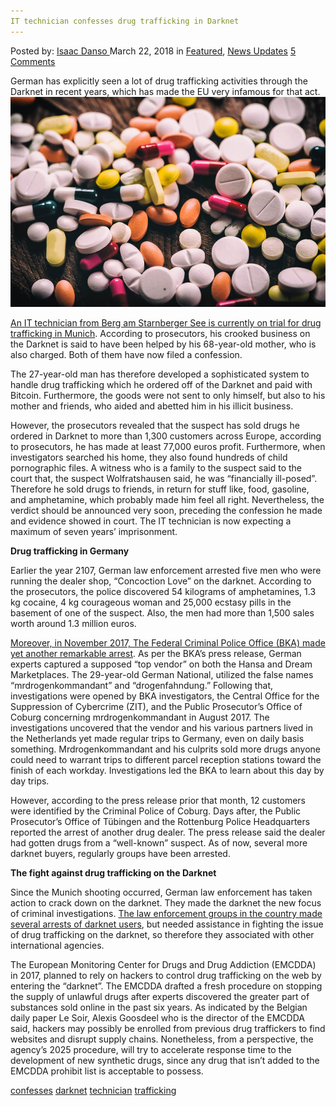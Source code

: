 ```yaml
---
IT technician confesses drug trafficking in Darknet
---
```

<article class="post-listing post-25142 post type-post status-publish format-standard has-post-thumbnail hentry 
 tag-confesses tag-darknet tag-technician tag-trafficking">
<div class="post-inner">
<span>Posted by: <a href="https://www.deepdotweb.com/author/isaacddanso/" title="">Isaac Danso </a></span>
<span>March 22, 2018</span>
<span>in <a href="https://www.deepdotweb.com/category/deepdot-news/" rel="category tag">Featured</a>, <a href="https://www.deepdotweb.com/category/news-updates/" rel="category tag">News Updates</a></span>
<span><a href="https://www.deepdotweb.com/2018/03/22/technician-confesses-drug-trafficking-darknet/#comments">5 Comments</a></span>


<p>German has explicitly seen a lot of drug trafficking activities through the Darknet in recent years, which has made the EU very infamous for that act.<img class="wp-image-25147 aligncenter" src="/imgs/2018/03/c-users-calebo-desktop-illegal-drugs-pills-jpg.jpeg" alt="C:\Users\CALEBO&#96;\Desktop\illegal-drugs-pills.jpg" /></p>
<p><a href="https://www.br.de/nachrichten/oberbayern/inhalt/it-techniker-gesteht-drogengeschaefte-im-darknet-100.html">An IT technician from Berg am Starnberger See is currently on trial for drug trafficking in Munich</a>. According to prosecutors, his crooked business on the Darknet is said to have been helped by his 68-year-old mother, who is also charged. Both of them have now filed a confession.</p>
<p>The 27-year-old man has therefore developed a sophisticated system to handle drug trafficking which he ordered off of the Darknet and paid with Bitcoin. Furthermore, the goods were not sent to only himself, but also to his mother and friends, who aided and abetted him in his illicit business.</p>
<p>However, the prosecutors revealed that the suspect has sold drugs he ordered in Darknet to more than 1,300 customers across Europe, according to prosecutors, he has made at least 77,000 euros profit. Furthermore, when investigators searched his home, they also found hundreds of child pornographic files. A witness who is a family to the suspect said to the court that, the suspect Wolfratshausen said, he was &#8220;financially ill-posed”. Therefore he sold drugs to friends, in return for stuff like, food, gasoline, and amphetamine, which probably made him feel all right. Nevertheless, the verdict should be announced very soon, preceding the confession he made and evidence showed in court. The IT technician is now expecting a maximum of seven years&#8217; imprisonment.</p>
<p><strong>Drug trafficking in Germany</strong></p>
<p>Earlier the year 2107, German law enforcement arrested five men who were running the dealer shop, &#8220;Concoction Love&#8221; on the darknet. According to the prosecutors, the police discovered 54 kilograms of amphetamines, 1.3 kg cocaine, 4 kg courageous woman and 25,000 ecstasy pills in the basement of one of the suspect. Also, the men had more than 1,500 sales worth around 1.3 million euros.</p>
<p><a href="https://www.deepdotweb.com/2017/12/09/major-dream-vendor-busted-germany/">Moreover, in November 2017, The Federal Criminal Police Office (BKA) made yet another remarkable arrest</a>. As per the BKA&#8217;s press release, German experts captured a supposed &#8220;top vendor&#8221; on both the Hansa and Dream Marketplaces. The 29-year-old German National, utilized the false names “mrdrogenkommandant” and “drogenfahndung.” Following that, investigations were opened by BKA investigators, the Central Office for the Suppression of Cybercrime (ZIT), and the Public Prosecutor&#8217;s Office of Coburg concerning mrdrogenkommandant in August 2017. The investigations uncovered that the vendor and his various partners lived in the Netherlands yet made regular trips to Germany, even on daily basis something. Mrdrogenkommandant and his culprits sold more drugs anyone could need to warrant trips to different parcel reception stations toward the finish of each workday. Investigations led the BKA to learn about this day by day trips.</p>
<p>However, according to the press release prior that month, 12 customers were identified by the Criminal Police of Coburg. Days after, the Public Prosecutor&#8217;s Office of Tübingen and the Rottenburg Police Headquarters reported the arrest of another drug dealer. The press release said the dealer had gotten drugs from a &#8220;well-known&#8221; suspect. As of now, several more darknet buyers, regularly groups have been arrested.</p>
<p><strong>The fight against drug trafficking on the Darknet</strong></p>
<p>Since the Munich shooting occurred, German law enforcement has taken action to crack down on the darknet. They made the darknet the new focus of criminal investigations. <a href="https://www.deepdotweb.com/2017/11/29/germany-dutch-dark-web-drug-dealer-arrested-drugs-worth-3-5-million/#comments">The law enforcement groups in the country made several arrests of darknet users</a>, but needed assistance in fighting the issue of drug trafficking on the darknet, so therefore they associated with other international agencies.</p>
<p>The European Monitoring Center for Drugs and Drug Addiction (EMCDDA) in 2017, planned to rely on hackers to control drug trafficking on the web by entering the &#8220;darknet&#8221;. The EMCDDA drafted a fresh procedure on stopping the supply of unlawful drugs after experts discovered the greater part of substances sold online in the past six years. As indicated by the Belgian daily paper Le Soir, Alexis Goosdeel who is the director of the EMCDDA said, hackers may possibly be enrolled from previous drug traffickers to find websites and disrupt supply chains. Nonetheless, from a perspective, the agency&#8217;s 2025 procedure, will try to accelerate response time to the development of new synthetic drugs, since any drug that isn&#8217;t added to the EMCDDA prohibit list is acceptable to possess.</p>
</div>
<a href="https://www.deepdotweb.com/tag/confesses/" rel="tag">confesses</a> <a href="https://www.deepdotweb.com/tag/darknet/" rel="tag">darknet</a>  <a href="https://www.deepdotweb.com/tag/technician/" rel="tag">technician</a> <a href="https://www.deepdotweb.com/tag/trafficking/" rel="tag">trafficking</a></span> <span style="display:none" class="updated">2018-03-22<a href="https://www.deepdotweb.com/author/isaacddanso/" title="Posts by Isaac Danso" rel="author">Isaac Danso</a></strong></div>
</div>
</article>

